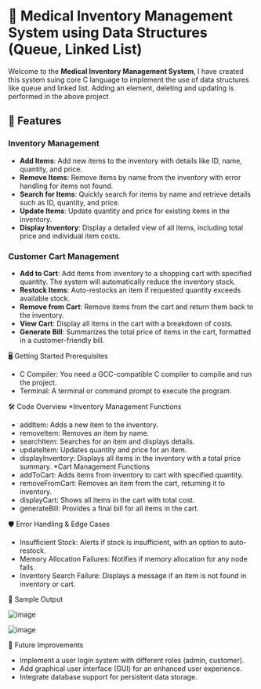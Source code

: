 # 🏥 Medical Inventory Management System using Data Structures (Queue, Linked List)

Welcome to the **Medical Inventory Management System**, I have created this system suing core C language to implement the use of data structures like queue and linked list. Adding an element, deleting and updating is performed in the above project
## 🌟 Features

### Inventory Management
- **Add Items**: Add new items to the inventory with details like ID, name, quantity, and price.
- **Remove Items**: Remove items by name from the inventory with error handling for items not found.
- **Search for Items**: Quickly search for items by name and retrieve details such as ID, quantity, and price.
- **Update Items**: Update quantity and price for existing items in the inventory.
- **Display Inventory**: Display a detailed view of all items, including total price and individual item costs.

### Customer Cart Management
- **Add to Cart**: Add items from inventory to a shopping cart with specified quantity. The system will automatically reduce the inventory stock.
- **Restock Items**: Auto-restocks an item if requested quantity exceeds available stock.
- **Remove from Cart**: Remove items from the cart and return them back to the inventory.
- **View Cart**: Display all items in the cart with a breakdown of costs.
- **Generate Bill**: Summarizes the total price of items in the cart, formatted in a customer-friendly bill.

🖥️ Getting Started
Prerequisites
- C Compiler: You need a GCC-compatible C compiler to compile and run the project.
- Terminal: A terminal or command prompt to execute the program.

🛠 Code Overview
*Inventory Management Functions
 - addItem: Adds a new item to the inventory.
 - removeItem: Removes an item by name.
 - searchItem: Searches for an item and displays details.
 - updateItem: Updates quantity and price for an item.
 - displayInventory: Displays all items in the inventory with a total price summary.
*Cart Management Functions
 - addToCart: Adds items from inventory to cart with specified quantity.
 - removeFromCart: Removes an item from the cart, returning it to inventory.
 - displayCart: Shows all items in the cart with total cost.
 - generateBill: Provides a final bill for all items in the cart.
   
🛡️ Error Handling & Edge Cases
 - Insufficient Stock: Alerts if stock is insufficient, with an option to auto-restock.
 - Memory Allocation Failures: Notifies if memory allocation for any node fails.
 - Inventory Search Failure: Displays a message if an item is not found in inventory or cart.

📜 Sample Output

![image](https://github.com/user-attachments/assets/c220f14a-aa1c-4fb5-9614-aac7a51e4b36)

![image](https://github.com/user-attachments/assets/6270abb4-85eb-43a4-96b6-a1bac320c4de)


🔧 Future Improvements
 - Implement a user login system with different roles (admin, customer).
 - Add graphical user interface (GUI) for an enhanced user experience.
 - Integrate database support for persistent data storage.
